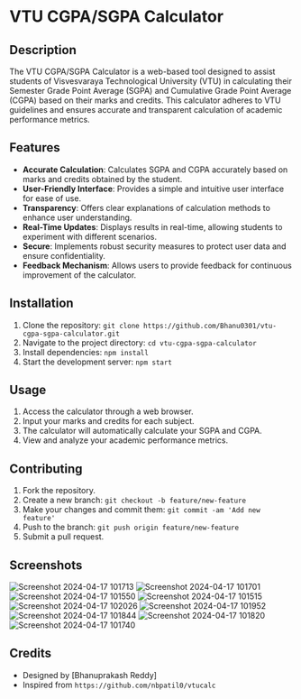 # VTU CGPA/SGPA Calculator

## Description

The VTU CGPA/SGPA Calculator is a web-based tool designed to assist students of Visvesvaraya Technological University (VTU) in calculating their Semester Grade Point Average (SGPA) and Cumulative Grade Point Average (CGPA) based on their marks and credits. This calculator adheres to VTU guidelines and ensures accurate and transparent calculation of academic performance metrics.

## Features

- **Accurate Calculation**: Calculates SGPA and CGPA accurately based on marks and credits obtained by the student.
- **User-Friendly Interface**: Provides a simple and intuitive user interface for ease of use.
- **Transparency**: Offers clear explanations of calculation methods to enhance user understanding.
- **Real-Time Updates**: Displays results in real-time, allowing students to experiment with different scenarios.
- **Secure**: Implements robust security measures to protect user data and ensure confidentiality.
- **Feedback Mechanism**: Allows users to provide feedback for continuous improvement of the calculator.

## Installation

1. Clone the repository: `git clone https://github.com/Bhanu0301/vtu-cgpa-sgpa-calculator.git`
2. Navigate to the project directory: `cd vtu-cgpa-sgpa-calculator`
3. Install dependencies: `npm install`
4. Start the development server: `npm start`

## Usage

1. Access the calculator through a web browser.
2. Input your marks and credits for each subject.
3. The calculator will automatically calculate your SGPA and CGPA.
4. View and analyze your academic performance metrics.

## Contributing

1. Fork the repository.
2. Create a new branch: `git checkout -b feature/new-feature`
3. Make your changes and commit them: `git commit -am 'Add new feature'`
4. Push to the branch: `git push origin feature/new-feature`
5. Submit a pull request.

## Screenshots

![Screenshot 2024-04-17 101713](https://github.com/Bhanu0301/VTU-Cgpa-Sgpa-Calculator/assets/106879319/3ce7c6ff-9531-4c4e-b116-035f5b522705)
![Screenshot 2024-04-17 101701](https://github.com/Bhanu0301/VTU-Cgpa-Sgpa-Calculator/assets/106879319/cd6c9897-63a3-4a53-b47f-b27b36eedc03)
![Screenshot 2024-04-17 101550](https://github.com/Bhanu0301/VTU-Cgpa-Sgpa-Calculator/assets/106879319/d4b5d148-eb99-41a1-a8f3-01a469c2af45)
![Screenshot 2024-04-17 101515](https://github.com/Bhanu0301/VTU-Cgpa-Sgpa-Calculator/assets/106879319/1e6b97ee-c92d-413e-b737-4d7c75889e46)
![Screenshot 2024-04-17 102026](https://github.com/Bhanu0301/VTU-Cgpa-Sgpa-Calculator/assets/106879319/4e840d28-9768-4652-9c73-766c63dc3a0c)
![Screenshot 2024-04-17 101952](https://github.com/Bhanu0301/VTU-Cgpa-Sgpa-Calculator/assets/106879319/5010f91b-865b-4546-a045-1825ce716c4c)
![Screenshot 2024-04-17 101844](https://github.com/Bhanu0301/VTU-Cgpa-Sgpa-Calculator/assets/106879319/afe92e9a-e67e-4619-b017-54cb4365cff8)
![Screenshot 2024-04-17 101820](https://github.com/Bhanu0301/VTU-Cgpa-Sgpa-Calculator/assets/106879319/9f1aba79-4966-4deb-a02f-cfafe6d1d493)
![Screenshot 2024-04-17 101740](https://github.com/Bhanu0301/VTU-Cgpa-Sgpa-Calculator/assets/106879319/1dc3af67-cf07-4e91-99fb-be8e3d42507e)



## Credits

- Designed by [Bhanuprakash Reddy]
- Inspired from `https://github.com/nbpatil0/vtucalc`
